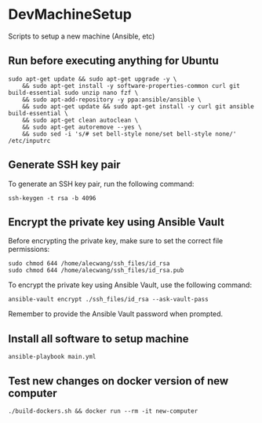 # DevMachineSetup

Scripts to setup a new machine (Ansible, etc)
## Run before executing anything for Ubuntu
```shell
sudo apt-get update && sudo apt-get upgrade -y \
    && sudo apt-get install -y software-properties-common curl git build-essential sudo unzip nano fzf \
    && sudo apt-add-repository -y ppa:ansible/ansible \
    && sudo apt-get update && sudo apt-get install -y curl git ansible build-essential \
    && sudo apt-get clean autoclean \
    && sudo apt-get autoremove --yes \
    && sudo sed -i 's/# set bell-style none/set bell-style none/' /etc/inputrc

```
## Generate SSH key pair

To generate an SSH key pair, run the following command:

```shell
ssh-keygen -t rsa -b 4096
```

## Encrypt the private key using Ansible Vault

Before encrypting the private key, make sure to set the correct file permissions:

```shell
sudo chmod 644 /home/alecwang/ssh_files/id_rsa
sudo chmod 644 /home/alecwang/ssh_files/id_rsa.pub
```

To encrypt the private key using Ansible Vault, use the following command:

```shell
ansible-vault encrypt ./ssh_files/id_rsa --ask-vault-pass
```

Remember to provide the Ansible Vault password when prompted.

## Install all software to setup machine
```shell
ansible-playbook main.yml
```

## Test new changes on docker version of new computer

```shell
./build-dockers.sh && docker run --rm -it new-computer
```
